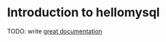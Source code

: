 # Introduction to hellomysql

TODO: write [great documentation](http://jacobian.org/writing/great-documentation/what-to-write/)

